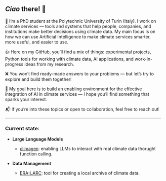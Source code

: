 ## *Ciao* there! 👋

🏫 I’m a PhD student at the Polytechnic University of Turin (Italy). I work on climate services — tools and systems that help people, companies, and institutions make better decisions using climate data. My main focus is on how we can use Artificial Intelligence to make climate services smarter, more useful, and easier to use.

👍 Here on my GitHub, you’ll find a mix of things: experimental projects, Python tools for working with climate data, AI applications, and work-in-progress ideas from my research.

❌ You won’t find ready-made answers to your problems — but let’s try to explore and build them together!

🎯 My goal here is to build an enabling environment for the effective integration of AI in climate services — I hope you’ll find something that sparks your interest.

📬 If you’re into these topics or open to collaboration, feel free to reach out!

---


### Current state:

- **Large Language Models**
  - [climagen](https://github.com/JGrassi97/climagent): enabling LLMs to interact with real climate data thorught function calling.   

- **Data Management**
  - [ERA-LARC](https://github.com/JGrassi97/ERA_LARC): tool for creating a local archive of climate data.

